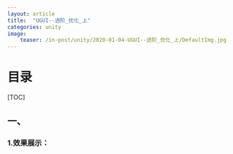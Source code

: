 ```yaml
---
layout: article
title:  "UGUI--进阶_优化_上"
categories: unity
image:
    teaser: /in-post/unity/2020-01-04-UGUI--进阶_优化_上/DefaultImg.jpg
---
```


# 目录

[TOC]

## 一、

### 1.效果展示：







